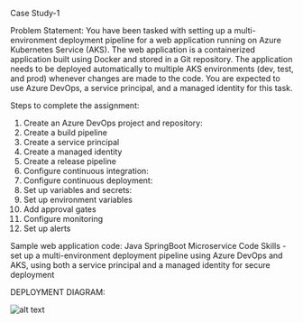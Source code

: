 Case Study-1

Problem Statement: You have been tasked with setting up a multi-environment deployment pipeline for a web application running on Azure Kubernetes Service (AKS). The web application is a containerized application built using Docker and stored in a Git repository. The application needs to be deployed automatically to multiple AKS environments (dev, test, and prod) whenever changes are made to the code. You are expected to use Azure DevOps, a service principal, and a managed identity for this task.

Steps to complete the assignment:

1. Create an Azure DevOps project and repository:
2. Create a build pipeline
3. Create a service principal
4. Create a managed identity
5. Create a release pipeline
6. Configure continuous integration: 
7. Configure continuous deployment: 
8. Set up variables and secrets: 
9. Set up environment variables
10. Add approval gates
11. Configure monitoring 
12. Set up alerts

Sample web application code: Java SpringBoot Microservice Code
Skills - set up a multi-environment deployment pipeline using Azure DevOps and AKS, using both a service principal and a managed identity for secure deployment


DEPLOYMENT DIAGRAM:

![alt text](image-1.png)